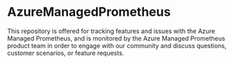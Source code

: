 # AzureManagedPrometheus
This repository is offered for tracking features and issues with the Azure Managed Prometheus, and is monitored by the Azure Managed Prometheus product team in order to engage with our community and discuss questions, customer scenarios, or feature requests.
